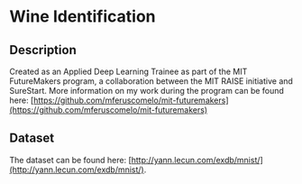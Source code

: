 # Wine Identification

## Description
Created as an Applied Deep Learning Trainee as part of the MIT FutureMakers program, a collaboration between the MIT RAISE initiative and SureStart. More information on my work during the program can be found here: [https://github.com/mferuscomelo/mit-futuremakers](https://github.com/mferuscomelo/mit-futuremakers)

## Dataset
The dataset can be found here: [http://yann.lecun.com/exdb/mnist/](http://yann.lecun.com/exdb/mnist/).